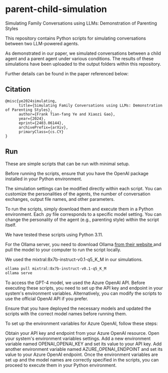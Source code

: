 # parent-child-simulation
 Simulating Family Conversations using LLMs: Demonstration of Parenting Styles

This repository contains Python scripts for simulating conversations between two LLM-powered agents.

As demonstrated in our paper, we simulated conversations between a child agent and a parent agent under various conditions. The results of these simulations have been uploaded to the output folders within this repository.

Further details can be found in the paper referenced below:

## Citation

```
@misc{ye2024simulating,
      title={Simulating Family Conversations using LLMs: Demonstration of Parenting Styles}, 
      author={Frank Tian-fang Ye and Xiaozi Gao},
      year={2024},
      eprint={2403.06144},
      archivePrefix={arXiv},
      primaryClass={cs.CY}
}
```

## Run
These are simple scripts that can be run with minimal setup.

Before running the scripts, ensure that you have the OpenAI package installed in your Python environment.

The simulation settings can be modified directly within each script. You can customize the personalities of the agents, the number of conversation exchanges, output file names, and other parameters.

To run the scripts, simply download them and execute them in a Python environment. Each .py file corresponds to a specific model setting. You can change the personality of the agent (e.g., parenting style) within the script itself.

We have tested these scripts using Python 3.11.

For the Ollama server, you need to download Ollama <a href="https://ollama.com/" target="_blank"> from their website </a> and pull the model to your computer to run the script locally. 

We used the mixtral:8x7b-instruct-v0.1-q5_K_M in our simulations.
```bash
ollama pull mixtral:8x7b-instruct-v0.1-q5_K_M
ollama serve
```

To access the GPT-4 model, we used the Azure OpenAI API. Before executing these scripts, you need to set up the API key and endpoint in your system's environment variables. Alternatively, you can modify the scripts to use the official OpenAI API if you prefer.

Ensure that you have deployed the necessary models and updated the scripts with the correct model names before running them.

To set up the environment variables for Azure OpenAI, follow these steps:

Obtain your API key and endpoint from your Azure OpenAI resource.
Open your system's environment variables settings.
Add a new environment variable named OPENAI_OPENAI_KEY and set its value to your API key.
Add another environment variable named AZURE_OPENAI_ENDPOINT and set its value to your Azure OpenAI endpoint.
Once the environment variables are set up and the model names are correctly specified in the scripts, you can proceed to execute them in your Python environment.
